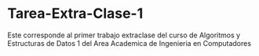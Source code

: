 # Tarea-Extra-Clase-1
Este corresponde al primer trabajo extraclase del curso de Algoritmos y Estructuras de Datos 1 del Area Academica de Ingenieria en Computadores
